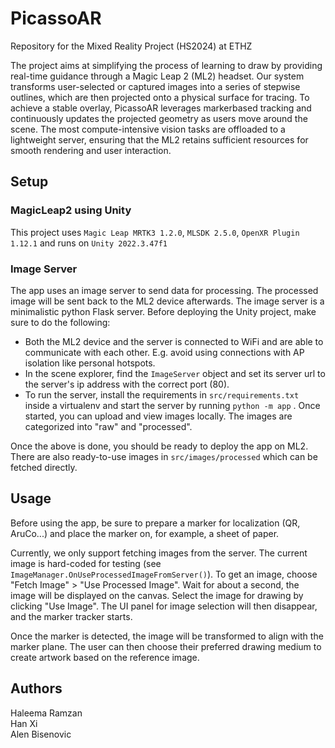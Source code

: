 # PicassoAR
Repository for the Mixed Reality Project (HS2024) at ETHZ   

The project aims at simplifying the process of learning to draw by providing real-time guidance through a Magic Leap 2 (ML2) headset. 
Our system transforms user-selected or captured images into a series of stepwise outlines, which are then projected onto a physical surface for tracing.
To achieve a stable overlay, PicassoAR leverages markerbased tracking and continuously updates the projected geometry as users move around the scene. The most compute-intensive vision tasks are offloaded to a lightweight server, ensuring that the ML2 retains sufficient resources for smooth rendering and user interaction. 

## Setup
### MagicLeap2 using Unity
This project uses `Magic Leap MRTK3 1.2.0`, `MLSDK 2.5.0`, `OpenXR Plugin 1.12.1` and runs on `Unity 2022.3.47f1`

### Image Server
The app uses an image server to send data for processing. The processed image will be sent back to the ML2 device afterwards. The image server is a minimalistic python Flask server. Before deploying the Unity project, make sure to do the following:
 - Both the ML2 device and the server is connected to WiFi and are able to communicate with each other. E.g. avoid using connections with AP isolation like personal hotspots.
 - In the scene explorer, find the `ImageServer` object and set its server url to the server's ip address with the correct port (80).
 - To run the server, install the requirements in `src/requirements.txt` inside a virtualenv and start the server by running `python -m app` . Once started, you can upload and view images locally. The images are categorized into "raw" and "processed".

Once the above is done, you should be ready to deploy the app on ML2. There are also ready-to-use images in `src/images/processed` which can be fetched directly.

## Usage
Before using the app, be sure to prepare a marker for localization (QR, AruCo...) and place the marker on, for example, a sheet of paper.

Currently, we only support fetching images from the server. The current image is hard-coded for testing (see `ImageManager.OnUseProcessedImageFromServer()`). To get an image, choose "Fetch Image" > "Use Processed Image". Wait for about a second, the image will be displayed on the canvas. Select the image for drawing by clicking "Use Image". The UI panel for image selection will then disappear, and the marker tracker starts.

Once the marker is detected, the image will be transformed to align with the marker plane. The user can then choose their preferred drawing medium to create artwork based on the reference image.

## Authors
Haleema Ramzan  
Han Xi  
Alen Bisenovic  
